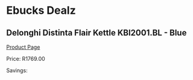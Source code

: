 
# Ebucks Dealz
## Delonghi Distinta Flair Kettle KBI2001.BL - Blue
[Product Page](https://www.ebucks.com/web/shop/productSelected.do?prodId=1149080488&catId=1157551679)

Price: R1769.00

Savings: 


	